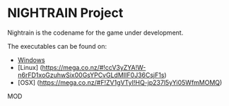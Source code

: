 NIGHTRAIN Project
=======

Nightrain is the codename for the game under development.

The executables can be found on:

* [Windows](https://mega.co.nz/#!UFsySCYQ!hoFTsiv4SPC4CC-Y3xPg6fKtYI8jI2lo4irI5ZpBLKg)
* [Linux] (https://mega.co.nz/#!ccV3yZYA!W-n6rFD1xoGzuhwSix00GsYPCvGLdMIIF0J36CsjF1s)
* [OSX] (https://mega.co.nz/#F!ZV1gVTyI!HQ-jp237l5yYi05WfmMOMQ)

MOD


